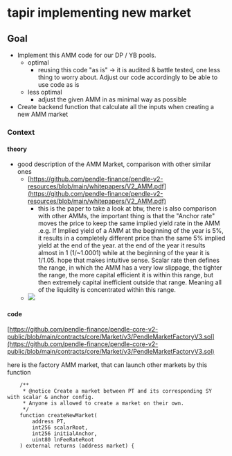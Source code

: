 # tapir implementing new market


## Goal 
- Implement this AMM code for our DP / YB pools. 
    - optimal
        - reusing this code "as is" -> it is audited & battle tested, one less thing to worry about. Adjust our code accordingly to be able to use code as is
    - less optimal 
        - adjust the given AMM in as minimal way as possible
- Create backend function that calculate all the inputs when creating a new AMM market

### Context 

#### theory 
- good description of the AMM Market, comparison with other similar ones 
    - [https://github.com/pendle-finance/pendle-v2-resources/blob/main/whitepapers/V2_AMM.pdf](https://github.com/pendle-finance/pendle-v2-resources/blob/main/whitepapers/V2_AMM.pdf)
        - this is the paper to take a look at btw, there is also comparison with other AMMs, the important thing is that the "Anchor rate" moves the price to keep the same implied yield rate in the AMM
          .e.g. If Implied yield of a AMM at the beginning of the year is 5%, it results in a completely different price than the same 5% implied yield at the end of the year. at the end of the year it results almost in 1 (1/~1.0001) while at the beginning of the year it is 1/1.05. 
          hope that makes intuitive sense.
          Scalar rate then defines the range, in which the AMM has a very low slippage, the tighter the range, the more capital efficient it is within this range, but then extremely capital inefficient outside that range. Meaning all of the liquidity is concentrated within this range. 
    - ![](https://i.imgur.com/H2ncTnC.png)




#### code 

[https://github.com/pendle-finance/pendle-core-v2-public/blob/main/contracts/core/Market/v3/PendleMarketFactoryV3.sol](https://github.com/pendle-finance/pendle-core-v2-public/blob/main/contracts/core/Market/v3/PendleMarketFactoryV3.sol)


here is the factory AMM market, that can launch other markets by this function

```
    /**
     * @notice Create a market between PT and its corresponding SY with scalar & anchor config.
     * Anyone is allowed to create a market on their own.
     */
    function createNewMarket(
        address PT,
        int256 scalarRoot,
        int256 initialAnchor,
        uint80 lnFeeRateRoot
    ) external returns (address market) {
```